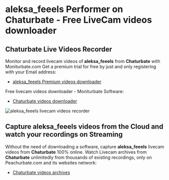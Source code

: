 # aleksa_feeels Performer on Chaturbate - Free LiveCam videos downloader

## Chaturbate Live Videos Recorder

Monitor and record livecam videos of **aleksa_feeels** from **Chaturbate** with Moniturbate.com
Get a premium trial for free by just and only registering with your Email address:
* [aleksa_feeels Premium videos downloader](https://moniturbate.com/request-demo-licence-key.html)

Free livecam videos downloader - Moniturbate Software:
* [Chaturbate videos downloader](https://moniturbate.com/moniturbate-download-software.html)

![aleksa_feeels livecam videos recorder](https://peachurnet.com/templates/moniturbate-software.png)


## Capture aleksa_feeels videos from the Cloud and watch your recordings on Streaming

Without the need of downloading a software, capture **aleksa_feeels** livecam videos from **Chaturbate** 100% online.
Watch Livecam archives from **Chaturbate** unlimitedly from thousands of existing recordings, only on Peachurbate.com and its websites network:
* [Chaturbate videos archives](https://peachurnet.com/)